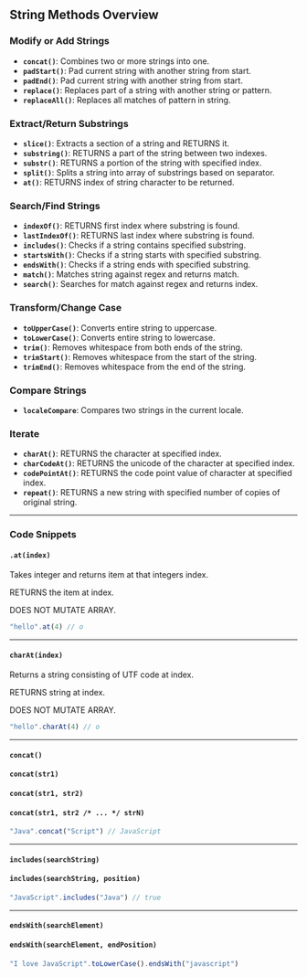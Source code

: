## String Methods Overview

### Modify or Add Strings
- **`concat()`**: Combines two or more strings into one.
- **`padStart()`**: Pad current string with another string from start.
- **`padEnd()`**: Pad current string with another string from start.
- **`replace()`**: Replaces part of a string with another string or pattern.
- **`replaceAll()`**: Replaces all matches of pattern in string.

### Extract/Return Substrings
- **`slice()`**: Extracts a section of a string and RETURNS it.
- **`substring()`**: RETURNS a part of the string between two indexes.
- **`substr()`**: RETURNS a portion of the string with specified index.
- **`split()`**: Splits a string into array of substrings based on separator.
- **`at()`**: RETURNS index of string character to be returned.

### Search/Find Strings
- **`indexOf()`**: RETURNS first index where substring is found.
- **`lastIndexOf()`**: RETURNS last index where substring is found.
- **`includes()`**: Checks if a string contains specified substring.
- **`startsWith()`**: Checks if a string starts with specified substring.
- **`endsWith()`**: Checks if a string ends with specified substring.
- **`match()`**: Matches string against regex and returns match.
- **`search()`**: Searches for match against regex and returns index. 

### Transform/Change Case
- **`toUpperCase()`**: Converts entire string to uppercase.
- **`toLowerCase()`**: Converts entire string to lowercase.
- **`trim()`**: Removes whitespace from both ends of the string.
- **`trimStart()`**: Removes whitespace from the start of the string.
- **`trimEnd()`**: Removes whitespace from the end of the string.

### Compare Strings
- **`localeCompare`**: Compares two strings in the current locale.

### Iterate
- **`charAt()`**: RETURNS the character at specified index.
- **`charCodeAt()`**: RETURNS the unicode of the character at specified index.
- **`codePointAt()`**: RETURNS the code point value of character at specified index.
- **`repeat()`**: RETURNS a new string with specified number of copies of original string.

---

### Code Snippets

#### `.at(index)`
Takes integer and returns item at that integers index.

RETURNS the item at index.

DOES NOT MUTATE ARRAY.
```js
"hello".at(4) // o
```
---

#### `charAt(index)`
Returns a string consisting of UTF code at index.

RETURNS string at index.

DOES NOT MUTATE ARRAY.
```js
"hello".charAt(4) // o
```

---
#### `concat()`
#### `concat(str1)`
#### `concat(str1, str2)`
#### `concat(str1, str2 /* ... */ strN)`
```js
"Java".concat("Script") // JavaScript
```

---
#### `includes(searchString)`
#### `includes(searchString, position)`
```js
"JavaScript".includes("Java") // true
```

---
#### `endsWith(searchElement)`
#### `endsWith(searchElement, endPosition)`
```js
"I love JavaScript".toLowerCase().endsWith("javascript")
```